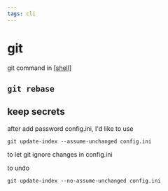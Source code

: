 ```yaml
---
tags: cli
---
```


# git

git command in [[shell]]

## `git rebase`

## keep secrets

after add password config.ini, I'd like to use

```shell
git update-index --assume-unchanged config.ini
```

to let git ignore changes in config.ini

to undo

```shell
git update-index --no-assume-unchanged config.ini
```

[//begin]: # "Autogenerated link references for markdown compatibility"
[shell]: ../../docs/tools/shell.md "shell"
[//end]: # "Autogenerated link references"
